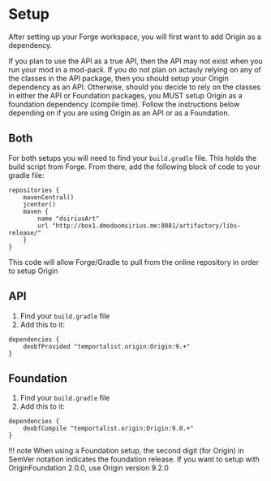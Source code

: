 Setup
==========================

After setting up your Forge workspace, you will first want to add Origin as a dependency.

If you plan to use the API as a true API, then the API may not exist when you run your mod in a mod-pack.
If you do not plan on actauly relying on any of the classes in the API package,
then you should setup your Origin dependency as an API.
Otherwise, should you decide to rely on the classes in either the API or Foundation packages,
you MUST setup Origin as a foundation dependency (compile time).
Follow the instructions below depending on if you are using Origin as an API or as a Foundation.

Both
--------------------

For both setups you will need to find your `build.gradle` file. This holds the build script from Forge.
From there, add the following block of code to your gradle file:

```
repositories {
    mavenCentral()
    jcenter()
    maven {
        name "dsiriusArt"
        url "http://box1.dmodoomsirius.me:8081/artifactory/libs-release/"
    }
}
```

This code will allow Forge/Gradle to pull from the online repository in order to setup Origin

API
--------------------

1. Find your `build.gradle` file
2. Add this to it:
```
dependencies {
    deobfProvided "temportalist.origin:Origin:9.+"
}
```

Foundation
--------------------

1. Find your `build.gradle` file
2. Add this to it:
```
dependencies {
    deobfCompile "temportalist.origin:Origin:9.0.+"
}
```

!!! note
When using a Foundation setup, the second digit (for Origin) in SemVer notation indicates the foundation release.
If you want to setup with OriginFoundation 2.0.0, use Origin version 9.2.0
